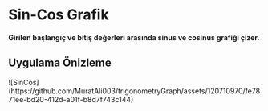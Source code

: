 <h1>Sin-Cos Grafik</h1>
    <h4>
      Girilen başlangıç ve bitiş değerleri arasında sinus ve cosinus grafiği çizer.
    </h4>
<h2>Uygulama Önizleme</h2>
![SinCos](https://github.com/MuratAli003/trigonometryGraph/assets/120710970/fe7871ee-bd20-412d-a01f-b8d7f743c144)

